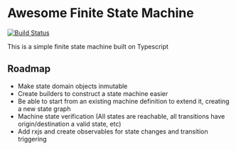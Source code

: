 # Awesome Finite State Machine

[![Build Status](https://travis-ci.org/juancarrey/awsm-fsm.svg?branch=master)](https://travis-ci.org/juancarrey/awsm-fsm)

This is a simple finite state machine built on Typescript

## Roadmap

 * Make state domain objects inmutable
* Create builders to construct a state machine easier
* Be able to start from an existing machine definition to extend it, creating a new state graph
* Machine state verification (All states are reachable, all transitions have origin/destination a valid state, etc)
* Add rxjs and create observables for state changes and transition triggering 
